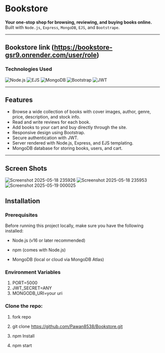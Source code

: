 #  Bookstore

**Your one-stop shop for browsing, reviewing, and buying books online.**  
Built with `Node.js`, `Express`, `MongoDB`, `EJS`, and `Bootstrape`.

---
## Bookstore link (https://bookstore-gsr9.onrender.com/user/role)

### Technologies Used

![Node.js](https://img.shields.io/badge/Backend-Node.js-informational?style=flat-square)
![EJS](https://img.shields.io/badge/Frontend-EJS-blueviolet?style=flat-square)
![MongoDB](https://img.shields.io/badge/Database-MongoDB-brightgreen?style=flat-square)
![Bootstrap](https://img.shields.io/badge/Styled%20With-Bootstrap-38bdf8?style=flat-square)
![JWT](https://img.shields.io/badge/Auth-JWT-yellow?style=flat-square)

---

## Features

- Browse a wide collection of books with cover images, author, genre, price, description, and stock info.
- Read and write reviews for each book.
- Add books to your cart and buy directly through the site.
- Responsive design using Bootstrap.
- Secure authentication with JWT.
- Server rendered with Node.js, Express, and EJS templating.
- MongoDB database for storing books, users, and cart.

---

## Screen Shots
![Screenshot 2025-05-18 235926](https://github.com/user-attachments/assets/fe3f45d4-be20-4e79-b29d-0201e202347d)
![Screenshot 2025-05-18 235953](https://github.com/user-attachments/assets/856d53d4-a167-4482-bc32-d6d020f94096)
![Screenshot 2025-05-19 000025](https://github.com/user-attachments/assets/0cb04747-76aa-4e7c-a544-96d1c9731676)


## Installation

### Prerequisites
Before running this project locally, make sure you have the following installed:

- Node.js (v16 or later recommended)

- npm (comes with Node.js)

- MongoDB (local or cloud via MongoDB Atlas)

### Environment Variables
1. PORT=5000
2. JWT_SECRET=ANY
3. MONGODB_URI=your uri

### Clone the repo:
  
  1. fork repo

  2. git clone https://github.com/Pawan8538/Bookstore.git
   
  3. npm Install

  4. npm start 
